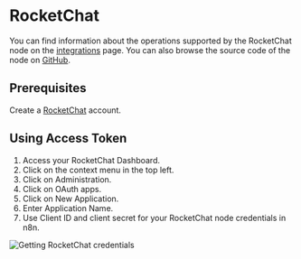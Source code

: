 # RocketChat

You can find information about the operations supported by the RocketChat node on the [integrations](https://n8n.io/integrations/n8n-nodes-base.pipedrive) page. You can also browse the source code of the node on [GitHub](https://github.com/n8n-io/n8n/tree/master/packages/nodes-base/nodes/Pipedrive).

## Prerequisites

Create a [RocketChat](https://rocket.chat/) account.

## Using Access Token

1. Access your RocketChat Dashboard.
2. Click on the context menu in the top left.
3. Click on Administration.
4. Click on OAuth apps.
5. Click on New Application.
6. Enter Application Name.
7. Use Client ID and client secret for your RocketChat node credentials in n8n.

![Getting RocketChat credentials](./using-access-token.gif)
